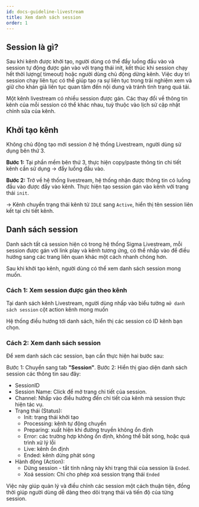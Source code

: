 ```yaml
---
id: docs-guideline-livestream
title: Xem danh sách session
order: 1
---
```


## Session là gì?

Sau khi kênh được khởi tạo, người dùng có thể đẩy luồng đầu vào và session tự động được gán vào với trạng thái init, kết thúc khi session chạy hết thời lượng( timeout) hoặc người dùng chủ động dừng kênh. Việc duy trì session chạy liên tục có thể giúp tạo ra sự liên tục trong trải nghiệm xem và giữ cho khán giả liên tục quan tâm đến nội dung và tránh tình trạng quá tải.

Một kênh livestream có nhiều session được gán. Các thay đổi về thông tin kênh của mỗi session có thể khác nhau, tuỳ thuộc vào lịch sử cập nhật chỉnh sửa của kênh.

## Khởi tạo kênh

Không chủ động tạo mới session ở hệ thống Livestream, người dùng sử dụng bên thứ 3.

**Bước 1:** Tại phần mềm bên thứ 3, thực hiện copy/paste thông tin chi tiết kênh cần sử dụng → đẩy luồng đầu vào.

**Bước 2:** Trở về hệ thống livestream, hệ thống nhận được thông tin có luồng đầu vào được đẩy vào kênh. Thực hiện tạo session gán vào kênh với trạng thái `init`.

→ Kênh chuyển trạng thái kênh từ `IDLE` sang `Active`, hiển thị tên session liên kết tại chi tiết kênh.

## Danh sách session

Danh sách tất cả session hiện có trong hệ thống Sigma Livestream, mỗi session được gán với link play và kênh tương ứng, có thể nhấp vào để điều hướng sang các trang liên quan khác một cách nhanh chóng hơn.

Sau khi khởi tạo kênh, người dùng có thể xem danh sách session mong muốn.

### Cách 1: Xem session được gán theo kênh

Tại danh sách kênh Livestream, người dùng nhấp vào biểu tưởng `mở danh sách session` cột action kênh mong muốn

Hệ thống điều hướng tới danh sách, hiển thị các session có ID kênh bạn chọn.

### Cách 2: Xem danh sách session

Để xem danh sách các session, bạn cần thực hiện hai bước sau:

Bước 1: Chuyển sang tab **"Session"**.
Bước 2: Hiển thị giao diện danh sách session các thông tin sau đây:

- SessionID
- Session Name: Click để mở trang chi tiết của session.
- Channel: Nhấp vào điều hướng đến chi tiết của kênh mà session thực hiện tác vụ.
- Trạng thái (Status):
  - Init: trạng thái khởi tạo
  - Processing: kênh tự động chuyển
  - Preparing: xuất hiện khi đường truyền không ổn định
  - Error: các trường hợp không ổn định, không thể bắt sóng, hoặc quá trình xử lý lỗi
  - Live: kênh ổn định
  - Ended: kênh dừng phát sóng
- Hành động (Action):
  - Dừng session - tắt tính năng này khi trạng thái của session là `Ended`.
  - Xoá session: Chỉ cho phép xoá session trạng thái `Ended`

Việc này giúp quản lý và điều chỉnh các session một cách thuận tiện, đồng thời giúp người dùng dễ dàng theo dõi trạng thái và tiến độ của từng session.

